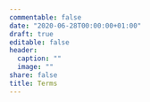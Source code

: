 ```yaml
---
commentable: false
date: "2020-06-28T00:00:00+01:00"
draft: true
editable: false
header:
  caption: ""
  image: ""
share: false
title: Terms
---
```



